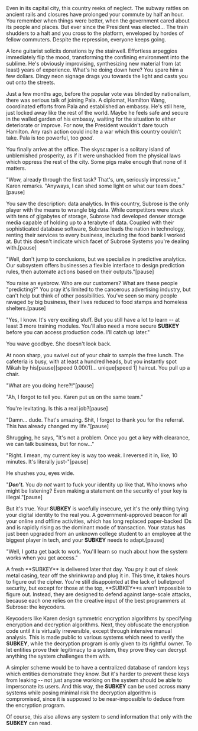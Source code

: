 <AsciiArt src="/img/city.png" brightness="0" contrast="100" edge="10" scale="170" />
<StoryParagraph>
Even in its capital city, this country reeks of neglect. The subway rattles on ancient rails and closures have prolonged your commute by half an hour. You remember when things were better, when the government cared about its people and places. But ever since the President was elected... The train shudders to a halt and you cross to the platform, enveloped by hordes of fellow commuters. Despite the repression, everyone keeps going.

A lone guitarist solicits donations by the stairwell. Effortless arpeggios immediately flip the mood, transforming the confining environment into the sublime. He's obviously improvising, synthesizing new material from (at least) years of experience. What's he doing down here? You spare him a few dollars. Dingy neon signage drags you towards the light and casts you out onto the streets.

Just a few months ago, before the popular vote was blinded by nationalism, there was serious talk of joining Pala. A diplomat, Hamilton Wang, coordinated efforts from Pala and established an embassy. He's still here, just locked away like the rest of the world. Maybe he feels safe and secure in the walled garden of his embassy, waiting for the situation to either deteriorate or improve. For now, the President wouldn't dare touch Hamilton. Any rash action could incite a war which this country couldn't take. Pala is too powerful, too *good*.

You finally arrive at the office. The skyscraper is a solitary island of unblemished prosperity, as if it were unshackled from the physical laws which oppress the rest of the city. Some pigs make enough that none of it matters.
</StoryParagraph>

<AsciiArt src="/img/convo.png" edge="0" brightness="30" />

<StoryParagraph>
"Wow, already through the first task? That's, um, seriously impressive," Karen remarks. "Anyways, I can shed some light on what our team does."[pause]

You saw the description: data analytics. In this country, Subrose is the only player with the means to wrangle big data. While competitors were stuck with tens of gigabytes of storage, Subrose had developed denser storage media capable of holding up to a terabyte of data. Coupled with their sophisticated database software, Subrose leads the nation in technology, renting their services to every business, including the food bank I worked at. But this doesn't indicate which facet of Subrose Systems you're dealing with.[pause]

"Well, don't jump to conclusions, but we specialize in predictive analytics. Our subsystem offers businesses a flexible interface to design prediction rules, then automate actions based on their outputs."[pause]

You raise an eyebrow. Who are our customers? What are these people "predicting?" You pray it's limited to the cancerous advertising industry, but can't help but think of other possibilities. You've seen so many people ravaged by big business, their lives reduced to food stamps and homeless shelters.[pause]

"Yes, I know. It's very exciting stuff. But you still have a lot to learn -- at least 3 more training modules. You'll also need a more secure **SUBKEY** before you can access production code. I'll catch up later."

You wave goodbye. She doesn't look back.
</StoryParagraph>

<StoryParagraph>
At noon sharp, you swivel out of your chair to sample the free lunch. The cafeteria is busy, with at least a hundred heads, but you instantly spot Mikah by his[pause][speed 0.0001]... unique[speed 1] haircut. You pull up a chair.

"What are you doing here?!"[pause]

"Ah, I forgot to tell you. Karen put us on the same team."

You're levitating. Is this a real job?[pause]

"Damn... dude. That's amazing. Shit, I forgot to thank you for the referral. This has already changed my life."[pause]

Shrugging, he says, "It's not a problem. Once you get a key with clearance, we can talk business, but for now..."

"Right. I mean, my current key is way too weak. I reversed it in, like, 10 minutes. It's literally just-"[pause]

He shushes you, eyes wide.

"***Don't.*** You *do not* want to fuck your identity up like that. Who knows who might be listening? Even making a statement on the security of your key is illegal."[pause]

But it's true. Your **SUBKEY** is woefully insecure, yet it's the only thing tying your digital identity to the real you. A government-approved beacon for all your online and offline activities, which has long replaced paper-backed IDs and is rapidly rising as the dominant mode of transaction. Your status has just been upgraded from an unknown college student to an employee at the biggest player in tech, and your **SUBKEY** needs to adapt.[pause]

"Well, I gotta get back to work. You'll learn so much about how the system works when you get access."
</StoryParagraph>

<AsciiArt src="/img/subkey.png" edge="140" contrast="130" brightness="80" />

<StoryParagraph>
A fresh **SUBKEY** is delivered later that day. You pry it out of sleek metal casing, tear off the shrinkwrap and plug it in. This time, it takes hours to figure out the cipher. You're still disappointed at the lack of bulletproof security, but except for those at the top, **SUBKEY**s aren't impossible to figure out. Instead, they are designed to defend against large-scale attacks, because each one relies on the creative input of the best programmers at Subrose: the keycoders.

Keycoders like Karen design symmetric encryption algorithms by specifying encryption and decryption algorithms. Next, they obfuscate the encryption code until it is virtually irreversible, except through intensive manual analysis. This is made public to various systems which need to verify the **SUBKEY**, while the decryption program is only given to its rightful owner. To let entities prove their legitimacy to a system, they prove they can decrypt anything the system challenges them with.

A simpler scheme would be to have a centralized database of random keys which entities demonstrate they know. But it's harder to prevent these keys from leaking -- not just anyone working on the system should be able to impersonate its users. And this way, the **SUBKEY** can be used across many systems while posing minimal risk the decryption algorithm is compromised, since it is supposed to be near-impossible to deduce from the encryption program.

Of course, this also allows any system to send information that only with the **SUBKEY** can read.
</StoryParagraph>